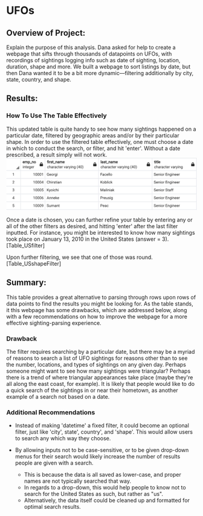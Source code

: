 # UFOs

## Overview of Project: 
Explain the purpose of this analysis.
Dana asked for help to create a webpage that sifts through thousands of datapoints on UFOs, with recordings of sightings logging info such as date of sighting, location, duration, shape and more. We built a webpage to sort listings by date, but then Dana wanted it to be a bit more dynamic––filtering additionally by city, state, country, and shape.

## Results: 
### How To Use The Table Effectively
This updated table is quite handy to see how many sightings happened on a particular date, filtered by geographic areas and/or by their particular shape. In order to use the filtered table effectively, one must choose a date in which to conduct the search, or filter, and hit 'enter'. Without a date prescribed, a result simply will not work.
![Table_noFilter](https://github.com/andeevosters/Pewlett_Hackard_Analysis/blob/main/Visuals/unique_titles_90398.png)

Once a date is chosen, you can further refine your table by entering any or all of the other filters as desired, and hitting 'enter' after the last filter inputted. For instance, you might be interested to know how many sightings took place on January 13, 2010 in the United States (answer = 3).
[Table_USfilter] 

Upon further filtering, we see that one of those was round.
[Table_USshapeFilter]


## Summary: 
This table provides a great alternative to parsing through rows upon rows of data points to find the results you might be looking for. As the table stands, it this webpage has some drawbacks, which are addressed below, along with a few recommendations on how to improve the webpage for a more effective sighting-parsing experience.

### Drawback
The filter requires searching by a particular date, but there may be a myriad of reasons to search a list of UFO sightings for reasons other than to see the number, locations, and types of sightings on any given day. Perhaps someone might want to see how many sightings were triangular? Perhaps there is a trend of where triangular appearances take place (maybe they're all along the east coast, for example). It is likely that people would like to do a quick search of the sightings in or near their hometown, as another example of a search not based on a date.

### Additional Recommendations
* Instead of making 'datetime' a fixed filter, it could become an optional filter, just like 'city', state', country', and 'shape'. This would allow users to search any which way they choose.

* By allowing inputs not to be case-sensitive, or to be given drop-down menus for their search would likely increase the number of results people are given with a search. 
	* This is because the data is all saved as lower-case, and proper names are not typically searched that way. 
	* In regards to a drop-down, this would help people to know not to search for the United States as such, but rather as "us".
	* Alternatively, the data itself could be cleaned up and formatted for optimal search results.
